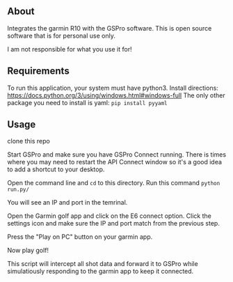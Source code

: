 ## About

Integrates the garmin R10 with the GSPro software.
This is open source software that is for personal use only.

I am not responsible for what you use it for!

## Requirements

To run this application, your system must have python3.  Install directions: https://docs.python.org/3/using/windows.html#windows-full The only other package you need to install is yaml: `pip install pyyaml`

## Usage

clone this repo

Start GSPro and make sure you have GSPro Connect running.  There is times where you may need to restart the API Connect window so it's a good idea to add a shortcut to your desktop.

Open the command line and `cd` to this directory.  Run this command `python run.py/`

You will see an IP and port in the temrinal.

Open the Garmin golf app and click on the E6 connect option.  Click the settings icon and make sure the IP and port match from the previous step.

Press the "Play on PC" button on your garmin app.

Now play golf!

This script will intercept all shot data and forward it to GSPro while simulatiously responding to the garmin app to keep it connected.

